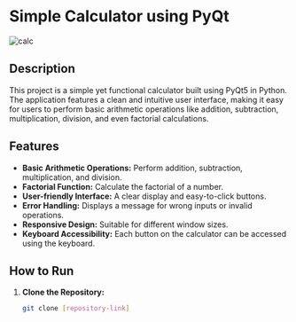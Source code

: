 # Simple Calculator using PyQt
![calc](https://github.com/ahmbana90/Simple-Calculator-using-PyQt/assets/124783249/2e810f5d-a149-4db4-9034-e639e0321457)

## Description
This project is a simple yet functional calculator built using PyQt5 in Python. The application features a clean and intuitive user interface, making it easy for users to perform basic arithmetic operations like addition, subtraction, multiplication, division, and even factorial calculations.

## Features
- **Basic Arithmetic Operations:** Perform addition, subtraction, multiplication, and division.
- **Factorial Function:** Calculate the factorial of a number.
- **User-friendly Interface:** A clear display and easy-to-click buttons.
- **Error Handling:** Displays a message for wrong inputs or invalid operations.
- **Responsive Design:** Suitable for different window sizes.
- **Keyboard Accessibility:** Each button on the calculator can be accessed using the keyboard.

## How to Run
1. **Clone the Repository:**
   ```bash
   git clone [repository-link]
